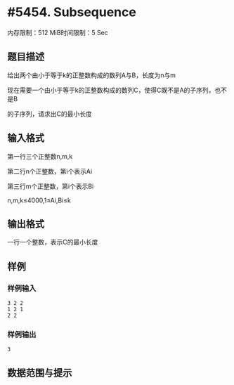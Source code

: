 # #5454. Subsequence

内存限制：512 MiB时间限制：5 Sec

## 题目描述

给出两个由小于等于k的正整数构成的数列A与B，长度为n与m

现在需要一个由小于等于k的正整数构成的数列C，使得C既不是A的子序列，也不是B

的子序列，请求出C的最小长度

## 输入格式

第一行三个正整数n,m,k

第二行n个正整数，第i个表示Ai

第三行m个正整数，第i个表示Bi

n,m,k&le;4000,1&le;Ai,Bi&le;k

## 输出格式

一行一个整数，表示C的最小长度

## 样例

### 样例输入

    
    3 2 2
    1 2 1
    2 2
    

### 样例输出

    
    3
    

## 数据范围与提示
